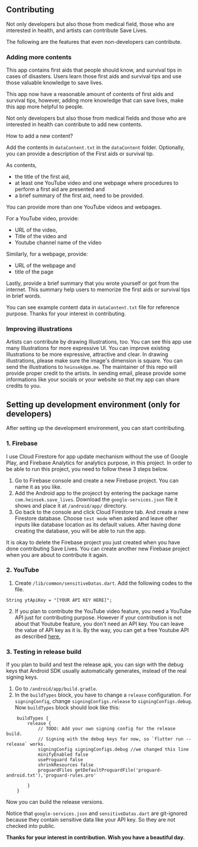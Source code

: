 ## Contributing
Not only developers but also those from medical field, those who are interested in health, and artists can contribute Save Lives.

The following are the features that even non-developers can contribute.

### Adding more contents
This app contains first aids that people should know, and survival tips in cases of disasters. Users learn those first aids and survival tips and use those valuable knowledge to save lives.

This app now have a reasonable amount of contents of first aids and survival tips, however, adding more knowledge that can save lives, make this app more helpful to people.

Not only developers but also those from medical fields and those who are interested in health can contribute to add new contents.

How to add a new content?

Add the contents in `dataContent.txt` in the `dataContent` folder. Optionally, you can provide a description of the First aids or survival tip.

As contents,
- the title of the first aid,
- at least one YouTube video and one webpage where procedures to perform a first aid are presented and
- a brief summary of the first aid, need to be provided.

You can provide more than one YouTube videos and webpages.

For a YouTube video, provide:
- URL of the video,
- Title of the video and
- Youtube channel name of the video

Similarly, for a webpage, provide:
- URL of the webpage and
- title of the page

Lastly, provide a brief summary that you wrote yourself or got from the internet. This summary help users to memorize the first aids or survival tips in brief words.

You can see example content data in `dataContent.txt` file for reference purpose. Thanks for your interest in contributing.

### Improving illustrations

Artists can contribute by drawing Illustrations, too. You can see this app use many Illustrations for more expressive UI. You can improve existing Illustrations to be more expressive, attractive and clear. In drawing illustrations, please make sure the image's dimension is square. You can send the illustrations to `heinsek@pm.me`. The maintainer of this repo will provide proper credit to the artists. In sending email, please provide some informations like your socials or your website so that my app can share credits to you.

## Setting up development environment (only for developers)
After setting up the development environment, you can start contributing.

### 1. Firebase
I use Cloud Firestore for app update mechanism without the use of Google Play, and Firebase Analytics for analytics purpose, in this project. In order to be able to run this project, you need to follow these 3 steps below.

1. Go to Firebase console and create a new Firebase project. You can name it as you like.
2. Add the Android app to the projecct by entering the package name `com.heinsek.save_lives`. Download the `google-services.json` file it shows and place it at `/android/app/` directory.
3. Go back to the console and click Cloud Firestore tab. And create a new Firestore database. Choose `test mode` when asked and leave other inputs like database location as its default values. After having done creating the database, you will be able to run the app.

It is okay to delete the Firebase project you just created when you have done contributing Save Lives. You can create another new Firebase project when you are about to contribute it again. 

### 2. YouTube

1. Create `/lib/common/sensitiveDatas.dart`. Add the following codes to the file.
```
String ytApiKey = "[YOUR API KEY HERE]";
```
2. If you plan to contribute the YouTube video feature, you need a YouTube API just for contributing purpose. However if your contribution is not about that Youtube feature, you don't need an API key. You can leave the value of API key as it is. By the way, you can get a free Youtube API as described [here.](https://developers.google.com/youtube/v3/getting-started)

### 3. Testing in release build
If you plan to build and test the release apk, you can sign with the debug keys that Android SDK usually automatically generates, instead of the real signing keys.
1. Go to `/android/app/build.gradle`.
2. In the `buildTypes` block, you have to change a `release` configuration. For `signingConfig`, change `signingConfigs.release` to `signingConfigs.debug`. Now `buildTypes` block should look like this:
```
    buildTypes {
        release {
            // TODO: Add your own signing config for the release build.
            // Signing with the debug keys for now, so `flutter run --release` works.
            signingConfig signingConfigs.debug //we changed this line
            minifyEnabled false
            useProguard false
            shrinkResources false
            proguardFiles getDefaultProguardFile('proguard-android.txt'),'proguard-rules.pro'
            
        }
    }
```
Now you can build the release versions.

Notice that `google-services.json` and `sensitiveDatas.dart` are git-ignored because they contain sensitive data like your API key. So they are not checked into public.

**Thanks for your interest in contribution. Wish you have a beautiful day.**
